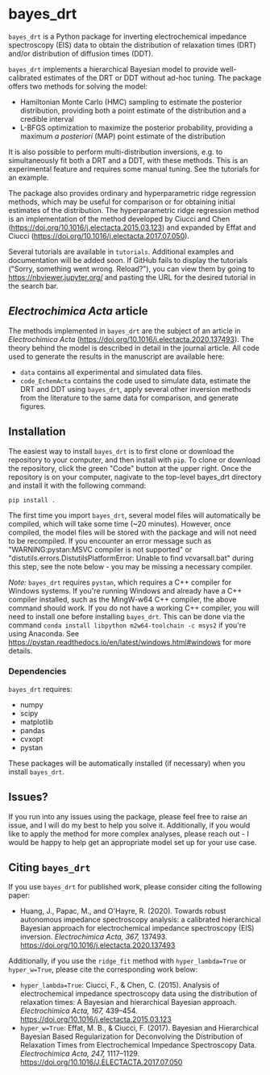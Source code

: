 # bayes_drt
`bayes_drt` is a Python package for inverting  electrochemical impedance spectroscopy (EIS) data to obtain the distribution of relaxation times (DRT) and/or distribution of diffusion times (DDT).

`bayes_drt` implements a hierarchical Bayesian model to provide well-calibrated estimates of the DRT or DDT without ad-hoc tuning. The package offers two methods for solving the model:
* Hamiltonian Monte Carlo (HMC) sampling to estimate the posterior distribution, providing both a point estimate of the distribution and a credible interval
* L-BFGS optimization to maximize the posterior probability, providing a maximum *a posteriori* (MAP) point estimate of the distribution

It is also possible to perform multi-distribution inversions, e.g. to simultaneously fit both a DRT and a DDT, with these methods. This is an experimental feature and requires some manual tuning. See the tutorials for an example.

The package also provides ordinary and hyperparametric ridge regression methods, which may be useful for comparison or for obtaining initial estimates of the distribution. The hyperparametric ridge regression method is an implementation of the method developed by Ciucci and Chen (https://doi.org/10.1016/j.electacta.2015.03.123) and expanded by Effat and Ciucci (https://doi.org/10.1016/j.electacta.2017.07.050).

Several tutorials are available in `tutorials`. Additional examples and documentation will be added soon. If GitHub fails to display the tutorials ("Sorry, something went wrong. Reload?"), you can view them by going to https://nbviewer.jupyter.org/ and pasting the URL for the desired tutorial in the search bar.

## *Electrochimica Acta* article
The methods implemented in `bayes_drt` are the subject of an article in *Electrochimica Acta* (https://doi.org/10.1016/j.electacta.2020.137493). The theory behind the model is described in detail in the journal article. All code used to generate the results in the manuscript are available here:
* `data` contains all experimental and simulated data files.
* `code_EchemActa` contains the code used to simulate data, estimate the DRT and DDT using `bayes_drt`, apply several other inversion methods from the literature to the same data for comparison, and generate figures.

## Installation
The easiest way to install `bayes_drt` is to first clone or download the repository to your computer, and then install with `pip`. To clone or download the repository, click the green "Code" button at the upper right. Once the repository is on your computer, nagivate to the top-level bayes_drt directory and install it with the following command:

    pip install .

The first time you import `bayes_drt`, several model files will automatically be compiled, which will take some time (~20 minutes). However, once compiled, the model files will be stored with the package and will not need to be recompiled. If you encounter an error message such as "WARNING:pystan:MSVC compiler is not supported" or "distutils.errors.DistutilsPlatformError: Unable to find vcvarsall.bat" during this step, see the note below - you may be missing a necessary compiler. 

*Note:* `bayes_drt` requires `pystan`, which requires a C++ compiler for Windows systems. If you're running Windows and already have a C++ compiler installed, such as the MingW-w64 C++ compiler, the above command should work. If you do not have a working C++ compiler, you will need to install one before installing `bayes_drt`. This can be done via the command `conda install libpython m2w64-toolchain -c msys2` if you're using Anaconda. See https://pystan.readthedocs.io/en/latest/windows.html#windows for more details.

### Dependencies
`bayes_drt` requires:
* numpy
* scipy
* matplotlib
* pandas
* cvxopt
* pystan

These packages will be automatically installed (if necessary) when you install `bayes_drt`.

## Issues?
If you run into any issues using the package, please feel free to raise an issue, and I will do my best to help you solve it. Additionally, if you would like to apply the method for more complex analyses, please reach out - I would be happy to help get an appropriate model set up for your use case. 

## Citing `bayes_drt`
If you use `bayes_drt` for published work, please consider citing the following paper:
* Huang, J., Papac, M., and O'Hayre, R. (2020). Towards robust autonomous impedance spectroscopy analysis: a calibrated hierarchical Bayesian approach for electrochemical impedance spectroscopy (EIS) inversion. *Electrochimica Acta, 367,* 137493. https://doi.org/10.1016/j.electacta.2020.137493

Additionally, if you use the `ridge_fit` method with `hyper_lambda=True` or `hyper_w=True`, please cite the corresponding work below:
* `hyper_lambda=True`: Ciucci, F., & Chen, C. (2015). Analysis of electrochemical impedance spectroscopy data using the distribution of relaxation times: A Bayesian and hierarchical Bayesian approach. *Electrochimica Acta, 167,* 439–454. https://doi.org/10.1016/j.electacta.2015.03.123
* `hyper_w=True`: Effat, M. B., & Ciucci, F. (2017). Bayesian and Hierarchical Bayesian Based Regularization for Deconvolving the Distribution of Relaxation Times from Electrochemical Impedance Spectroscopy Data. *Electrochimica Acta, 247,* 1117–1129. https://doi.org/10.1016/J.ELECTACTA.2017.07.050
